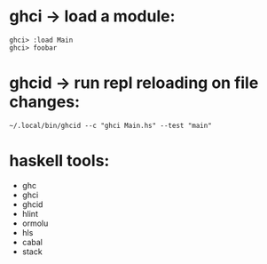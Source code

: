 # ghci -> load a module:

```
ghci> :load Main
ghci> foobar
```

# ghcid -> run repl reloading on file changes:

```
~/.local/bin/ghcid --c "ghci Main.hs" --test "main"
```

# haskell tools:

- ghc
- ghci
- ghcid
- hlint
- ormolu
- hls
- cabal
- stack
